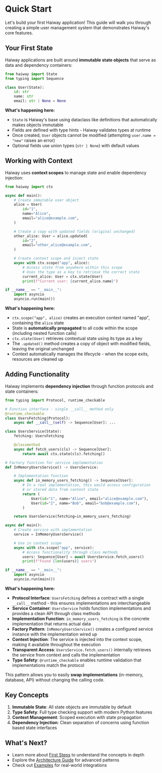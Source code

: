 # Quick Start

Let's build your first Haiway application! This guide will walk you through creating a simple user management system that demonstrates Haiway's core features.

## Your First State

Haiway applications are built around **immutable state objects** that serve as data and dependency containers:

```python
from haiway import State
from typing import Sequence

class User(State):
    id: str
    name: str
    email: str | None = None
```

**What's happening here:**

- `State` is Haiway's base using dataclass like definitions that automatically makes objects immutable
- Fields are defined with type hints - Haiway validates types at runtime
- Once created, `User` objects cannot be modified (attempting `user.name = "new"` raises an error)
- Optional fields use union types (`str | None`) with default values

## Working with Context

Haiway uses **context scopes** to manage state and enable dependency injection:

```python
from haiway import ctx

async def main():
    # Create immutable user object
    alice = User(
        id="1",
        name="Alice",
        email="alice@example.com",
    )

    # Create a copy with updated fields (original unchanged)
    other_alice: User = alice.updated(
        id="2",
        email="other_alice@example.com",
    )

    # Create context scope and inject state
    async with ctx.scope("app", alice):
        # Access state from anywhere within this scope
        # Uses the type as a key to retrieve the correct state
        current_alice: User = ctx.state(User)
        print(f"Current user: {current_alice.name}")

if __name__ == "__main__":
    import asyncio
    asyncio.run(main())
```

**What's happening here:**

- `ctx.scope("app", alice)` creates an execution context named "app", containing the `alice` state
- State is **automatically propagated** to all code within the scope (including nested function calls)
- `ctx.state(User)` retrieves contextual state using its type as a key
- The `.updated()` method creates a copy of object with modified fields, leaving the original unchanged
- Context automatically manages the lifecycle - when the scope exits, resources are cleaned up

## Adding Functionality

Haiway implements **dependency injection** through function protocols and state containers:

```python
from typing import Protocol, runtime_checkable

# Function interface - single __call__ method only
@runtime_checkable
class UsersFetching(Protocol):
    async def __call__(self) -> Sequence[User]: ...

class UsersService(State):
    fetching: UsersFetching

    @classmethod
    async def fetch_users(cls) -> Sequence[User]:
        return await ctx.state(cls).fetching()

# Factory function for service implementation
def InMemoryUsersService() -> UsersService:

    # Implementation function
    async def in_memory_users_fetching() -> Sequence[User]:
        # In a real implementation, this would access configuration
        # or stored data from context state
        return (
            User(id="1", name="Alice", email="alice@example.com"),
            User(id="2", name="Bob", email="bob@example.com"),
        )

    return UsersService(fetching=in_memory_users_fetching)

async def main():
    # Create service with implementation
    service = InMemoryUsersService()

    # Use in context scope
    async with ctx.scope("app", service):
        # Access functionality through class methods
        users: Sequence[User] = await UsersService.fetch_users()
        print(f"Found {len(users)} users")

if __name__ == "__main__":
    import asyncio
    asyncio.run(main())
```

**What's happening here:**

- **Protocol Interface**: `UsersFetching` defines a contract with a single `__call__` method - this ensures implementations are interchangeable
- **Service Container**: `UsersService` holds function implementations and provides a clean API through class methods
- **Implementation Function**: `in_memory_users_fetching` is the concrete implementation that returns actual data
- **Factory Pattern**: `InMemoryUsersService()` creates a configured service instance with the implementation wired up
- **Context Injection**: The service is injected into the context scope, making it available throughout the execution
- **Transparent Access**: `UsersService.fetch_users()` internally retrieves the service from context and calls the implementation
- **Type Safety**: `@runtime_checkable` enables runtime validation that implementations match the protocol

This pattern allows you to easily **swap implementations** (in-memory, database, API) without changing the calling code.

## Key Concepts

1. **Immutable State**: All state objects are immutable by default
2. **Type Safety**: Full type checking support with modern Python features
3. **Context Management**: Scoped execution with state propagation
4. **Dependency Injection**: Clean separation of concerns using function based state interfaces

## What's Next?

- Learn more about [First Steps](first-steps.md) to understand the concepts in depth
- Explore the [Architecture Guide](../guides/architecture.md) for advanced patterns
- Check out [Examples](../examples/index.md) for real-world integrations
